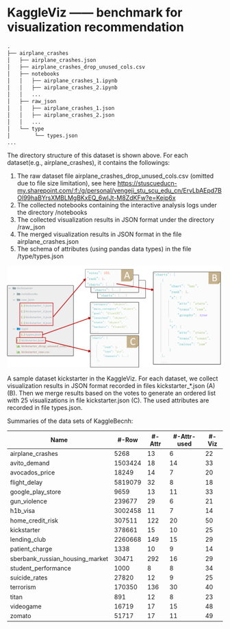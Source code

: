 # KaggleViz —— benchmark for visualization recommendation

```
.
├── airplane_crashes 
│   ├── airplane_crashes.json 
│   ├── airplane_crashes_drop_unused_cols.csv 
│   ├── notebooks 
│   │   ├── airplane_crashes_1.ipynb 
│   │   ├── airplane_crashes_2.ipynb 
│   │   ... 
│   ├── raw_json 
│   │   ├── airplane_crashes_1.json 
│   │   ├── airplane_crashes_2.json 
│   │   ... 
│   └── type 
│        └── types.json 
... 
```

The directory structure of this dataset is shown above. 
For each dataset(e.g., airplane_crashes), it contains the followings: 
1. The raw dataset file airplane_crashes_drop_unused_cols.csv (omitted due to file size limitation), see here https://stuscueducn-my.sharepoint.com/:f:/g/personal/vengeji_stu_scu_edu_cn/ErvLbAEpd7BOl99haBYrsXMBLMgBKxEQ_6wIJt-M8ZdKFw?e=Kejp6x
2. The collected notebooks containing the interactive analysis logs under the directory /notebooks 
3. The collected visualization results in JSON format under the directory /raw_json 
4. The merged visualization results in JSON format in the file airplane_crashes.json 
5. The schema of attributes (using pandas data types) in the file /type/types.json 

![exmaple](https://github.com/vengeji/vizrec_bench/blob/master/benchmark.png)

A sample dataset kickstarter in the KaggleViz. For each dataset, we collect visualization results in JSON format recorded in files kickstarter\_*.json (A)(B). Then we merge results based on the votes to generate an ordered list with 25 visualizations in file kickstarter.json (C). The used attributes are recorded in file types.json.

Summaries of the data sets of KaggleBecnh:

|Name| #-Row| #-Attr | #-Attr-used|#-Viz|
| ------ | ------ | ------ |------ | ------ | 
|airplane_crashes|5268|13|6|22|
|avito_demand|1503424|18|14|33|
|avocados_price|18249|14|7|20|
|flight_delay|5819079|32|8|18|
|google_play_store|9659|13|11|33|
|gun_violence|239677|29|6|21|
|h1b_visa|3002458|11|7|14|
|home_credit_risk|307511|122|20|50|
|kickstarter|378661|15|10|25|
|lending_club|2260668|149|15|29|
|patient_charge|1338|10|9|14|
|sberbank_russian_housing_market|30471|292|16|29|
|student_performance|1000|8|8|34|
|suicide_rates|27820|12|9|25|
|terrorism|170350|136|30|40|
|titan|891|12|8|23|
|videogame|16719|17|15|48|
|zomato|51717|17|11|49|
